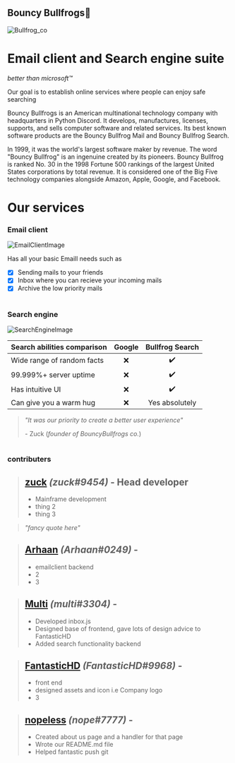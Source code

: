 ## Bouncy Bullfrogs🐸
![Bullfrog_co](https://cdn.discordapp.com/attachments/738752019392757881/741938900720943164/unknown.png)
# Email client and Search engine suite
*better than microsoft™️*

Our goal is to establish online services where people can enjoy safe searching 


Bouncy Bullfrogs is an American multinational technology company with headquarters in Python Discord. It develops, manufactures, licenses, supports, and sells computer software and related services. Its best known software products are the Bouncy Bullfrog Mail and Bouncy Bullfrog Search.

In 1999, it was the world's largest software maker by revenue. The word "Bouncy Bullfrog" is an ingenuine created by its pioneers. Bouncy Bullfrog is ranked No. 30 in the 1998 Fortune 500 rankings of the largest United States corporations by total revenue. It is considered one of the Big Five technology companies alongside Amazon, Apple, Google, and Facebook.
    

# Our services
### Email client

![EmailClientImage](https://cdn.discordapp.com/attachments/738752019392757881/741774392626774037/unknown.png)

Has all your basic Emaill needs such as
- [x] Sending mails to your friends
- [x] Inbox where you can recieve your incoming mails
- [x] Archive the low priority mails

#
### Search engine
![SearchEngineImage](https://cdn.discordapp.com/attachments/738752019392757881/741777945864962098/unknown.png)

Search abilities comparison                |          **Google**     | **Bullfrog Search**
-------------------------------------------|-------------------------|---------------------
Wide range of random facts                 | <center>❌</center>    | <center>✔️</center>
99.999%+ server uptime                     | <center>❌</center>    | <center>✔️</center>
Has intuitive UI                           | <center>❌</center>    | <center>✔️</center>
Can give you a warm hug                    | <center>❌</center>    | <center>Yes absolutely</center>

> *"It was our priority to create a better user experience"*
> 
> \- Zuck (*founder of BouncyBullfrogs co.*)







#
### contributers
> ## [zuck](https://github.com/arthtyagi) *(zuck#9454)* - Head developer
> * Mainframe development
> * thing 2
> * thing 3

> *"fancy quote here"*

###
> ## **[Arhaan](https://github.com/Arhaan)** *(Arhaan#0249)* - 
> * emailclient backend
> * 2
> * 3

###
> ## **[Multi](https://github.com/telugu-boy)** *(multi#3304)* - 
> * Developed inbox.js
> * Designed base of frontend, gave lots of design advice to FantasticHD
> * Added search functionality backend

###
> ## **[FantasticHD](https://github.com/Fantasticlegend1000)** *(FantasticHD#9968)* - 
> * front end
> * designed assets and icon i.e Company logo
> * 3

###
> ## **[nopeless](https://github.com/nopeless)** *(nope#7777)* - 
> * Created about us page and a handler for that page
> * Wrote our README.md file
> * Helped fantastic push git































